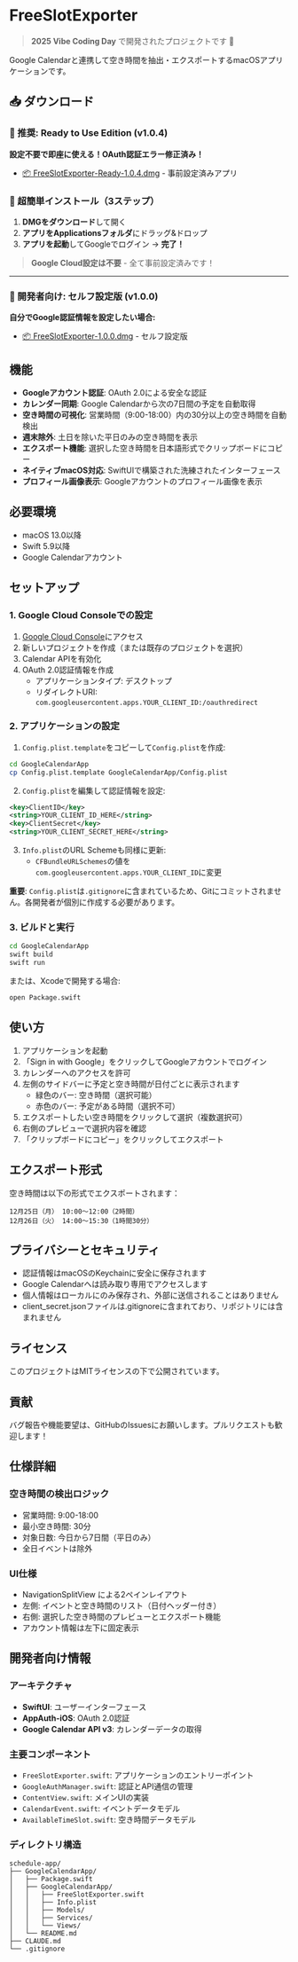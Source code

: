# FreeSlotExporter

> **2025 Vibe Coding Day** で開発されたプロジェクトです 🚀

Google Calendarと連携して空き時間を抽出・エクスポートするmacOSアプリケーションです。

## 📥 ダウンロード

### 🚀 推奨: Ready to Use Edition (v1.0.4) 

**設定不要で即座に使える！OAuth認証エラー修正済み！**
- [📦 FreeSlotExporter-Ready-1.0.4.dmg](https://github.com/dcm-kimura/free-slot-exporter/releases/download/v1.0.4-ready/FreeSlotExporter-Ready-1.0.4.dmg) - 事前設定済みアプリ

### 🎯 超簡単インストール（3ステップ）
1. **DMGをダウンロード**して開く
2. **アプリをApplicationsフォルダ**にドラッグ&ドロップ
3. **アプリを起動**してGoogleでログイン → **完了！**

> **Google Cloud設定は不要** - 全て事前設定済みです！

---

### 🔧 開発者向け: セルフ設定版 (v1.0.0)

**自分でGoogle認証情報を設定したい場合:**
- [📦 FreeSlotExporter-1.0.0.dmg](https://github.com/dcm-kimura/free-slot-exporter/releases/download/v1.0.0/FreeSlotExporter-1.0.0.dmg) - セルフ設定版

## 機能

- **Googleアカウント認証**: OAuth 2.0による安全な認証
- **カレンダー同期**: Google Calendarから次の7日間の予定を自動取得
- **空き時間の可視化**: 営業時間（9:00-18:00）内の30分以上の空き時間を自動検出
- **週末除外**: 土日を除いた平日のみの空き時間を表示
- **エクスポート機能**: 選択した空き時間を日本語形式でクリップボードにコピー
- **ネイティブmacOS対応**: SwiftUIで構築された洗練されたインターフェース
- **プロフィール画像表示**: Googleアカウントのプロフィール画像を表示

## 必要環境

- macOS 13.0以降
- Swift 5.9以降
- Google Calendarアカウント

## セットアップ

### 1. Google Cloud Consoleでの設定

1. [Google Cloud Console](https://console.cloud.google.com/)にアクセス
2. 新しいプロジェクトを作成（または既存のプロジェクトを選択）
3. Calendar APIを有効化
4. OAuth 2.0認証情報を作成
   - アプリケーションタイプ: デスクトップ
   - リダイレクトURI: `com.googleusercontent.apps.YOUR_CLIENT_ID:/oauthredirect`

### 2. アプリケーションの設定

1. `Config.plist.template`をコピーして`Config.plist`を作成:

```bash
cd GoogleCalendarApp
cp Config.plist.template GoogleCalendarApp/Config.plist
```

2. `Config.plist`を編集して認証情報を設定:

```xml
<key>ClientID</key>
<string>YOUR_CLIENT_ID_HERE</string>
<key>ClientSecret</key>
<string>YOUR_CLIENT_SECRET_HERE</string>
```

3. `Info.plist`のURL Schemeも同様に更新:
   - `CFBundleURLSchemes`の値を`com.googleusercontent.apps.YOUR_CLIENT_ID`に変更

**重要**: `Config.plist`は`.gitignore`に含まれているため、Gitにコミットされません。各開発者が個別に作成する必要があります。

### 3. ビルドと実行

```bash
cd GoogleCalendarApp
swift build
swift run
```

または、Xcodeで開発する場合:

```bash
open Package.swift
```

## 使い方

1. アプリケーションを起動
2. 「Sign in with Google」をクリックしてGoogleアカウントでログイン
3. カレンダーへのアクセスを許可
4. 左側のサイドバーに予定と空き時間が日付ごとに表示されます
   - 緑色のバー: 空き時間（選択可能）
   - 赤色のバー: 予定がある時間（選択不可）
5. エクスポートしたい空き時間をクリックして選択（複数選択可）
6. 右側のプレビューで選択内容を確認
7. 「クリップボードにコピー」をクリックしてエクスポート

## エクスポート形式

空き時間は以下の形式でエクスポートされます：

```
12月25日（月） 10:00〜12:00（2時間）
12月26日（火） 14:00〜15:30（1時間30分）
```

## プライバシーとセキュリティ

- 認証情報はmacOSのKeychainに安全に保存されます
- Google Calendarへは読み取り専用でアクセスします
- 個人情報はローカルにのみ保存され、外部に送信されることはありません
- client_secret.jsonファイルは.gitignoreに含まれており、リポジトリには含まれません

## ライセンス

このプロジェクトはMITライセンスの下で公開されています。

## 貢献

バグ報告や機能要望は、GitHubのIssuesにお願いします。プルリクエストも歓迎します！

## 仕様詳細

### 空き時間の検出ロジック

- 営業時間: 9:00-18:00
- 最小空き時間: 30分
- 対象日数: 今日から7日間（平日のみ）
- 全日イベントは除外

### UI仕様

- NavigationSplitView による2ペインレイアウト
- 左側: イベントと空き時間のリスト（日付ヘッダー付き）
- 右側: 選択した空き時間のプレビューとエクスポート機能
- アカウント情報は左下に固定表示

## 開発者向け情報

### アーキテクチャ

- **SwiftUI**: ユーザーインターフェース
- **AppAuth-iOS**: OAuth 2.0認証
- **Google Calendar API v3**: カレンダーデータの取得

### 主要コンポーネント

- `FreeSlotExporter.swift`: アプリケーションのエントリーポイント
- `GoogleAuthManager.swift`: 認証とAPI通信の管理
- `ContentView.swift`: メインUIの実装
- `CalendarEvent.swift`: イベントデータモデル
- `AvailableTimeSlot.swift`: 空き時間データモデル

### ディレクトリ構造

```
schedule-app/
├── GoogleCalendarApp/
│   ├── Package.swift
│   ├── GoogleCalendarApp/
│   │   ├── FreeSlotExporter.swift
│   │   ├── Info.plist
│   │   ├── Models/
│   │   ├── Services/
│   │   └── Views/
│   └── README.md
├── CLAUDE.md
└── .gitignore
```